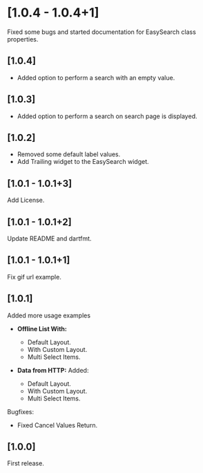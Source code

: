 # [1.0.4 - 1.0.4+1]

Fixed some bugs and started documentation for EasySearch class properties.

## [1.0.4]

- Added option to perform a search with an empty value.

## [1.0.3]

- Added option to perform a search on search page is displayed.

## [1.0.2]

- Removed some default label values.
- Add Trailing widget to the EasySearch widget.

## [1.0.1 - 1.0.1+3]

Add License.

## [1.0.1 - 1.0.1+2]

Update README and dartfmt.

## [1.0.1 - 1.0.1+1]

Fix gif url example.

## [1.0.1]

Added more usage examples

- **Offline List With:**
  - Default Layout.
  - With Custom Layout.
  - Multi Select Items.

- **Data from HTTP:**
Added:
  - Default Layout.
  - With Custom Layout.
  - Multi Select Items.

Bugfixes:

- Fixed Cancel Values Return.

## [1.0.0]

First release.
